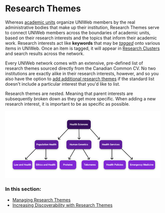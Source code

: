 # Research Themes

Whereas [academic units](../../uniweb-accounts/academic-units/) organize UNIWeb members by the real administrative bodies that make up their institution, Research Themes serve to connect UNIWeb members across the boundaries of academic units, based on their research interests and the topics that inform their academic work. Research interests act like **keywords** that may be [_tagged_](increasing-discoverability-with-research-themes.md) onto various items in UNIWeb. Once an item is tagged, it will appear in [Research Clusters](../research-clusters-1.md) and search results across the network.

Every UNIWeb network comes with an extensive, pre-defined list of research themes sourced directly from the Canadian Common CV. No two institutions are exactly alike in their research interests, however, and so you also have the option to [add additional research themes](managing-research-themes.md#creating-new-research-themes) if the standard list doesn't include a particular interest that you'd like to list. 

Research themes are nested. Meaning that parent interests are subsequently broken down as they get more specific. When adding a new research interest, it is important to be as specific as possible.

![](../../.gitbook/assets/frame-2.1.png)

### In this section:

* [Managing Research Themes](managing-research-themes.md)
* [Increasing Discoverability with Research Themes](increasing-discoverability-with-research-themes.md)

